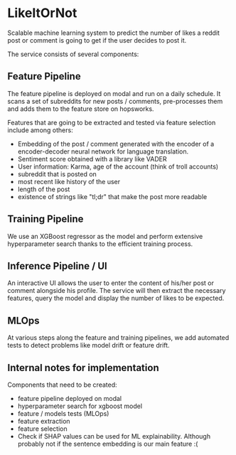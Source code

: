 # LikeItOrNot
Scalable machine learning system to predict the number of likes a reddit post or comment is going to get if the user decides to post it.

The service consists of several components:

## Feature Pipeline
The feature pipeline is deployed on modal and run on a daily schedule. It scans a set of subreddits for new posts / comments, pre-processes them and adds them to the feature store on hopsworks.

Features that are going to be extracted and tested via feature selection include among others:
- Embedding of the post / comment generated with the encoder of a encoder-decoder neural network for language translation.
- Sentiment score obtained with a library like VADER
- User information: Karma, age of the account (think of troll accounts)
- subreddit that is posted on
- most recent like history of the user
- length of the post
- existence of strings like "tl;dr" that make the post more readable

## Training Pipeline
We use an XGBoost regressor as the model and perform extensive hyperparameter search thanks to the efficient training process.

## Inference Pipeline / UI
An interactive UI allows the user to enter the content of his/her post or comment alongside his profile. The service will then extract the necessary features, query the model and display the number of likes to be expected. 

## MLOps
At various steps along the feature and training pipelines, we add automated tests to detect problems like model drift or feature drift.


## Internal notes for implementation
Components that need to be created:
- feature pipeline deployed on modal
- hyperparameter search for xgboost model
- feature / models tests (MLOps)
- feature extraction
- feature selection
- Check if SHAP values can be used for ML explainability. Although probably not if the sentence embedding is our main feature :(
